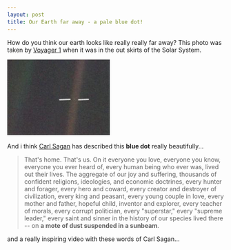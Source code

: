 ```yaml
---
layout: post
title: Our Earth far away - a pale blue dot!
---
```


How do you think our earth looks like really really far away? This photo was taken by [Voyager 1](http://voyager.jpl.nasa.gov/) when it was in the out skirts of the Solar System.

![](/img/erere.bmp)

And i think [Carl Sagan](http://en.wikipedia.org/wiki/Carl_Sagan) has described this **blue dot** really beautifully...

> That's home. That's us. On it everyone you love, everyone you know, everyone you ever heard of, every human being who ever was, lived out their lives. The aggregate of our joy and suffering, thousands of confident religions, ideologies, and economic doctrines, every hunter and forager, every hero and coward, every creator and destroyer of civilization, every king and peasant, every young couple in love, every mother and father, hopeful child, inventor and explorer, every teacher of morals, every corrupt politician, every "superstar," every "supreme leader," every saint and sinner in the history of our species lived there -- on **a mote of dust suspended in a sunbeam**.

and a really inspiring video with these words of Carl Sagan...
